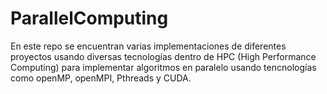 # ParallelComputing
En este repo se encuentran varias implementaciones de diferentes proyectos usando diversas tecnologías dentro de HPC (High Performance Computing) para implementar algoritmos en paralelo  usando tencnologías como openMP, openMPI, Pthreads y CUDA.

